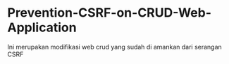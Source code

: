 # Prevention-CSRF-on-CRUD-Web-Application
Ini merupakan modifikasi web crud yang sudah di amankan dari serangan CSRF
